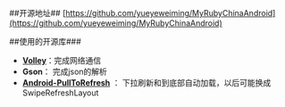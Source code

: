 ##开源地址##
[https://github.com/yueyeweiming/MyRubyChinaAndroid](https://github.com/yueyeweiming/MyRubyChinaAndroid)

##使用的开源库###
* **[Volley](https://android.googlesource.com/platform/frameworks/volley)**：完成网络通信
* **Gson**：  完成json的解析
* [**Android-PullToRefresh**](https://github.com/chrisbanes/Android-PullToRefresh) ： 下拉刷新和到底部自动加载，以后可能换成SwipeRefreshLayout  

